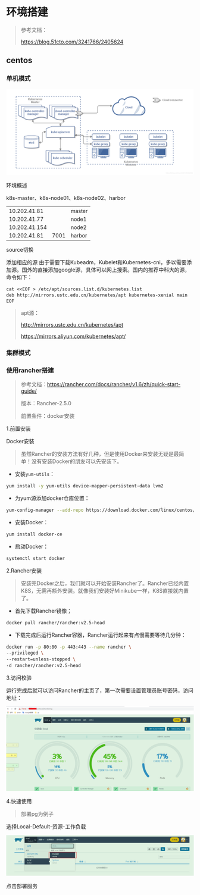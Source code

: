 # 环境搭建

> 参考文档：
>
> https://blog.51cto.com/3241766/2405624

## centos

### 单机模式

![image-20210322102627140](1.入门-环境搭建图片/20191223083536941.png)

环境概述

k8s-master、k8s-node01、k8s-node02、harbor

|               |      |        |
| ------------- | ---- | ------ |
| 10.202.41.81  |      | master |
| 10.202.41.77  |      | node1  |
| 10.202.41.154 |      | node2  |
| 10.202.41.81  | 7001 | harbor |

source切换

添加相应的源 由于需要下载Kubeadm，Kubelet和Kubernetes-cni，多以需要添加源。国外的直接添加google源，具体可以网上搜索。国内的推荐中科大的源，命令如下：

```shell
cat <<EOF > /etc/apt/sources.list.d/kubernetes.list
deb http://mirrors.ustc.edu.cn/kubernetes/apt kubernetes-xenial main
EOF
```

> apt源：
>
> http://mirrors.ustc.edu.cn/kubernetes/apt
>
> https://mirrors.aliyun.com/kubernetes/apt/

### 集群模式

### 使用rancher搭建

> 参考文档：https://rancher.com/docs/rancher/v1.6/zh/quick-start-guide/
>
> 版本：Rancher-2.5.0
>
> 前置条件：docker安装

1.前置安装

Docker安装

> 虽然Rancher的安装方法有好几种，但是使用Docker来安装无疑是最简单！没有安装Docker的朋友可以先安装下。

- 安装`yum-utils`：

```bash
yum install -y yum-utils device-mapper-persistent-data lvm2
```

- 为yum源添加docker仓库位置：

```bash
yum-config-manager --add-repo https://download.docker.com/linux/centos/docker-ce.repo
```

- 安装Docker：

```bash
yum install docker-ce
```

- 启动Docker：

```bash
systemctl start docker
```

2.Rancher安装

> 安装完Docker之后，我们就可以开始安装Rancher了。Rancher已经内置K8S，无需再额外安装。就像我们安装好Minikube一样，K8S直接就内置了。

- 首先下载Rancher镜像；

```bash
docker pull rancher/rancher:v2.5-head
```

- 下载完成后运行Rancher容器，Rancher运行起来有点慢需要等待几分钟：

```bash
docker run -p 80:80 -p 443:443 --name rancher \
--privileged \
--restart=unless-stopped \
-d rancher/rancher:v2.5-head
```

3.访问校验

运行完成后就可以访问Rancher的主页了，第一次需要设置管理员账号密码，访问地址：

![image-20210325173226339](1.入门-环境搭建图片/image-20210325173226339.png)

4.快速使用

> 部署pg为例子

选择Local-Default-资源-工作负载

![image-20210325173349060](1.入门-环境搭建图片/image-20210325173349060.png)

点击部署服务

